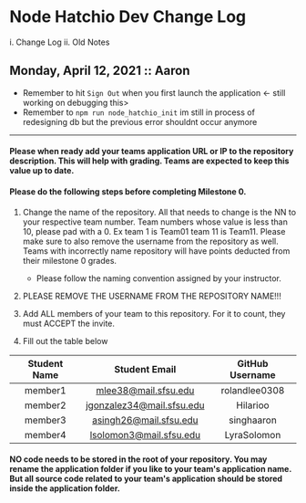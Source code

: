 # Node Hatchio Dev Change Log

i. Change Log
ii. Old Notes

## Monday, April 12, 2021 :: Aaron

- Remember to hit `Sign Out` when you first launch the application <- still working on debugging this>
- Remember to `npm run node_hatchio_init` im still in process of redesigning db but the previous error shouldnt occur anymore

---

#### Please when ready add your teams application URL or IP to the repository description. This will help with grading. Teams are expected to keep this value up to date.

#### Please do the following steps before completing Milestone 0.

1. Change the name of the repository. All that needs to change is the NN to your respective team number. Team numbers whose value is less than 10, please pad with a 0. Ex team 1 is Team01 team 11 is Team11. Please make sure to also remove the username from the repository as well. Teams with incorrectly name repository will have points deducted from their milestone 0 grades.

   - Please follow the naming convention assigned by your instructor.

1. PLEASE REMOVE THE USERNAME FROM THE REPOSITORY NAME!!!

1. Add ALL members of your team to this repository. For it to count, they must ACCEPT the invite.

1. Fill out the table below

| Student Name |       Student Email       | GitHub Username |
| :----------: | :-----------------------: | :-------------: |
|   member1    |   mlee38@mail.sfsu.edu    |  rolandlee0308  |
|   member2    | jgonzalez34@mail.sfsu.edu |    Hilarioo     |
|   member3    |  asingh26@mail.sfsu.edu   |   singhaaron    |
|   member4    |  lsolomon3@mail.sfsu.edu  |   LyraSolomon   |

#### NO code needs to be stored in the root of your repository. You may rename the application folder if you like to your team's application name. But all source code related to your team's application should be stored inside the application folder.
